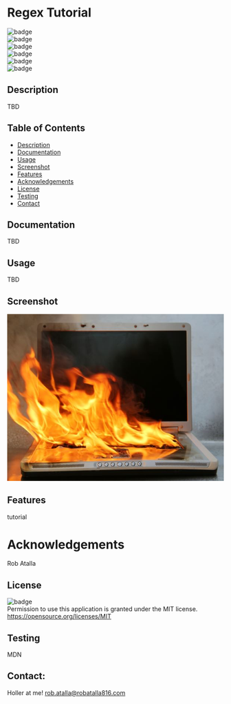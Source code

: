 # Regex Tutorial

  ![badge](https://img.shields.io/github/languages/top/ratalla816/regex-tutorial)
  <br> 
  ![badge](https://img.shields.io/github/languages/count/ratalla816/regex-tutorial)
  <br>
  ![badge](https://img.shields.io/github/issues/ratalla816/regex-tutorial)
  <br>
  ![badge](https://img.shields.io/github/issues-closed/ratalla816/regex-tutorial)
  <br>
  ![badge](https://img.shields.io/github/last-commit/ratalla816/regex-tutorial)
  <br>
  ![badge](https://img.shields.io/badge/license-MIT-important)
  
  ## Description
  
   TBD
 
  ## Table of Contents
  - [Description](#description)
  - [Documentation](#documentation)
  - [Usage](#usage)
  - [Screenshot](#screenshot)
  - [Features](#features)
  - [Acknowledgements](#acknowledgements)
  - [License](#license)
  - [Testing](#testing)
  - [Contact](#contact)

  ## Documentation
  TBD
 
  ## Usage
  TBD

  ## Screenshot
  ![Screenshot](assets/images/screenshot.png)

  ## Features
  tutorial
  
  # Acknowledgements
  Rob Atalla
    
  ## License
  ![badge](https://img.shields.io/badge/license-MIT-important)
  <br>
  Permission to use this application is granted under the MIT license. <https://opensource.org/licenses/MIT>


  ## Testing
  MDN

  ## Contact:
  Holler at me! <a href="mailto:rob.atalla@robatalla816.com">rob.atalla@robatalla816.com</a>